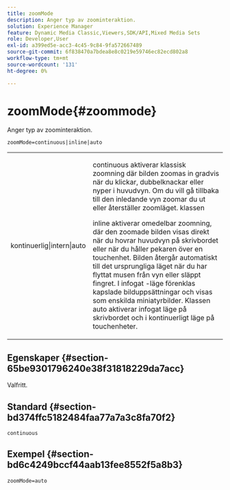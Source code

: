 ```yaml
---
title: zoomMode
description: Anger typ av zoominteraktion.
solution: Experience Manager
feature: Dynamic Media Classic,Viewers,SDK/API,Mixed Media Sets
role: Developer,User
exl-id: a399ed5e-acc3-4c45-9c84-9fa572667489
source-git-commit: 6f838470a7bdea8e8c0219e59746ec82ecd802a8
workflow-type: tm+mt
source-wordcount: '131'
ht-degree: 0%

---
```


# zoomMode{#zoommode}

Anger typ av zoominteraktion.

`zoomMode=continuous|inline|auto`

<table id="table_E314540D347D47699C04EB80D20C0721"> 
 <tbody> 
  <tr> 
   <td colname="col1"> <p> <span class="codeph"> kontinuerlig|intern|auto </span> </p> </td> 
   <td colname="col2"> <p> <span class="codeph"> continuous </span> aktiverar klassisk zoomning där bilden zoomas in gradvis när du klickar, dubbelknackar eller nyper i huvudvyn. Om du vill gå tillbaka till den inledande vyn zoomar du ut eller återställer zoomläget. klassen </p> <p> <span class="codeph"> inline </span> aktiverar omedelbar zoomning, där den zoomade bilden visas direkt när du hovrar huvudvyn på skrivbordet eller när du håller pekaren över en touchenhet. Bilden återgår automatiskt till det ursprungliga läget när du har flyttat musen från vyn eller släppt fingret. I <span class="codeph"> infogat </span>-läge förenklas kapslade bilduppsättningar och visas som enskilda miniatyrbilder. Klassen <span class="codeph"> auto </span> aktiverar infogat läge på skrivbordet och i kontinuerligt läge på touchenheter. </p> </td> 
  </tr> 
 </tbody> 
</table>

## Egenskaper {#section-65be9301796240e38f31818229da7acc}

Valfritt.

## Standard {#section-bd374ffc5182484faa77a7a3c8fa70f2}

`continuous`

## Exempel {#section-bd6c4249bccf44aab13fee8552f5a8b3}

`zoomMode=auto`
